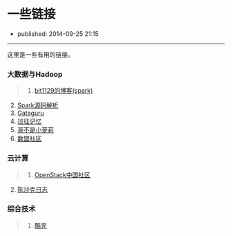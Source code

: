 # 一些链接

- published: 2014-09-25 21:15

----------------------

这里是一些有用的链接。

### 大数据与Hadoop

>1. [bit1129的博客(spark)][1]
2. [Spark源码解析](http://blog.csdn.net/anzhsoft/article/category/2366163)
3. [Gataguru][2]
4. [过往记忆][3]
5. [哥不是小萝莉](http://www.cnblogs.com/smartloli/)
6. [数盟社区][4]

### 云计算

>1. [OpenStack中国社区][5]
2. [陈沙克日志][6]

### 综合技术

>1. [酷壳][6]

[1]:http://bit1129.iteye.com/category/330690
[2]:http://www.dataguru.cn/
[3]:http://www.iteblog.com/
[4]:http://dataunion.org/
[5]:http://www.openstack.cn/
[6]:http://www.chenshake.com/
[7]:http://www.coolshell.cn/
